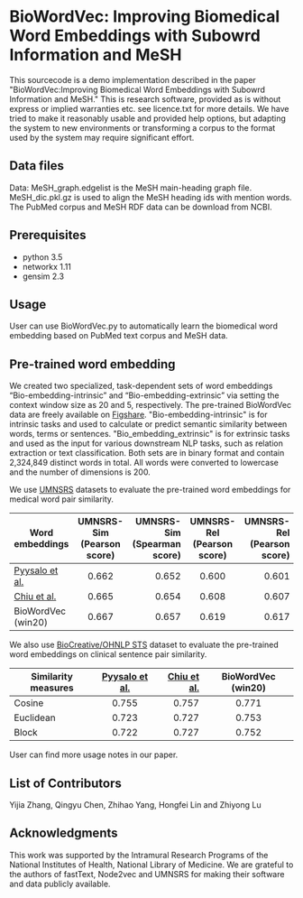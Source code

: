 # BioWordVec: Improving Biomedical Word Embeddings with Subowrd Information and MeSH #
This sourcecode is a demo implementation described in the paper "BioWordVec:Improving Biomedical Word Embeddings with Subowrd Information and MeSH." This is research software, provided as is without express or implied warranties etc. see licence.txt for more details. We have tried to make it reasonably usable and provided help options, but adapting the system to new environments or transforming a corpus to the format used by the system may require significant effort. 

## Data files ##
Data: MeSH_graph.edgelist is the MeSH main-heading graph file. MeSH_dic.pkl.gz is used to align the MeSH heading ids with mention words. The PubMed corpus and MeSH RDF data can be download from NCBI. 
 
## Prerequisites ##
- python 3.5
- networkx 1.11
- gensim 2.3

## Usage ##

User can use BioWordVec.py to automatically learn the biomedical word embedding based on PubMed text corpus and MeSH data.

## Pre-trained word embedding ##

We created two specialized, task-dependent sets of word embeddings “Bio-embedding-intrinsic” and “Bio-embedding-extrinsic” via setting the context window size as 20 and 5, respectively. The pre-trained BioWordVec data are freely available on [Figshare](https://doi.org/10.6084/m9.figshare.6882647 ). "Bio-embedding-intrinsic" is for intrinsic tasks and used to calculate or predict semantic similarity between words, terms or sentences. "Bio_embedding_extrinsic" is for extrinsic tasks and used as the input for various downstream NLP tasks, such as relation extraction or text classification. Both sets are in binary format and contain 2,324,849 distinct words in total. All words were converted to lowercase and the number of dimensions is 200.

We use [UMNSRS](http://rxinformatics.umn.edu/SemanticRelatednessResources.html) datasets to evaluate the pre-trained word embeddings for medical word pair similarity.

| Word embeddings       |UMNSRS-Sim  (Pearson score)        | UMNSRS-Sim  (Spearman score)  | UMNSRS-Rel  (Pearson score)           |UMNSRS-Rel  (Pearson score)  |
| ------------- |:-------------:| -----:|:-------------:| -----:|
|[Pyysalo et al.](http://http://evexdb.org/pmresources/vec-space-models/)     | 0.662 | 0.652 |0.600 | 0.601 |
|[Chiu et al.](http://github.com/cambridgeltl/BioNLP-2016)     | 0.665     |  0.654|0.608      |  0.607|
| BioWordVec (win20) | 0.667    |   0.657 |0.619    |    0.617 |

We also use [BioCreative/OHNLP STS](https://sites.google.com/view/ohnlp2018/home) dataset to evaluate the pre-trained word embeddings on clinical sentence pair similarity. 

| Similarity measures      |[Pyysalo et al.](http://http://evexdb.org/pmresources/vec-space-models/)        | [Chiu et al.](http://github.com/cambridgeltl/BioNLP-2016)   | BioWordVec (win20) |
| ------------- |:-------------:| -----:|:-------------:|
|Cosine    | 0.755| 0.757 |0.771 |
|Euclidean     | 0.723     | 0.727|0.753 |
| Block |   0.722 |0.727   |    0.752 |

User can find more usage notes in our paper.


## List of Contributors ##
Yijia  Zhang, Qingyu Chen, Zhihao Yang, Hongfei Lin and Zhiyong Lu

## Acknowledgments ##
This work was supported by the Intramural Research Programs of the National Institutes of Health, National Library of Medicine. We are grateful to the authors of fastText, Node2vec and UMNSRS for making their software and data publicly available.
> 
> 